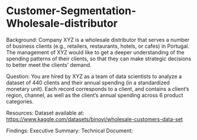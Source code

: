 # Customer-Segmentation-Wholesale-distributor

Background:
Company XYZ is a wholesale distributor that serves a number of business clients (e.g., retailers, restaurants, hotels, or cafes) in Portugal. 
The management of XYZ would like to get a deeper understanding of the spending patterns of their clients, so that they can make strategic decisions to better meet the clients’ demand.

Question:
You are hired by XYZ as a team of data
scientists to analyze a dataset of 440 clients and their annual spending (in a standardized
monetary unit). Each record corresponds to a client, and contains a client’s region, channel,
as well as the client’s annual spending across 6 product categories.

Resources:
Dataset available at: https://www.kaggle.com/datasets/binovi/wholesale-customers-data-set

Findings: 
Executive Summary: 
Technical Document: 

